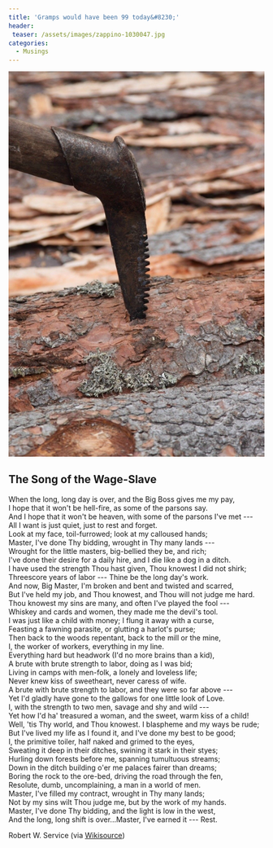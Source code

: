 ```yaml
---
title: 'Gramps would have been 99 today&#8230;'
header:
 teaser: /assets/images/zappino-1030047.jpg
categories:
  - Musings
---
```

<img src="/assets/images/zappino-1030047.jpg"><h2 id="the-song-of-the-wage-slave">The Song of the Wage-Slave</h2>

When the long, long day is over, and the Big Boss gives me my pay,  
 I hope that it won't be hell-fire, as some of the parsons say.  
 And I hope that it won't be heaven, with some of the parsons I've met ---  
 All I want is just quiet, just to rest and forget.  
 Look at my face, toil-furrowed; look at my calloused hands;  
 Master, I've done Thy bidding, wrought in Thy many lands ---  
 Wrought for the little masters, big-bellied they be, and rich;  
 I've done their desire for a daily hire, and I die like a dog in a ditch.  
 I have used the strength Thou hast given, Thou knowest I did not shirk;  
 Threescore years of labor --- Thine be the long day's work.  
 And now, Big Master, I'm broken and bent and twisted and scarred,  
 But I've held my job, and Thou knowest, and Thou will not judge me hard.  
 Thou knowest my sins are many, and often I've played the fool ---  
 Whiskey and cards and women, they made me the devil's tool.  
 I was just like a child with money; I flung it away with a curse,  
 Feasting a fawning parasite, or glutting a harlot's purse;  
 Then back to the woods repentant, back to the mill or the mine,  
 I, the worker of workers, everything in my line.  
 Everything hard but headwork (I'd no more brains than a kid),  
 A brute with brute strength to labor, doing as I was bid;  
 Living in camps with men-folk, a lonely and loveless life;  
 Never knew kiss of sweetheart, never caress of wife.  
 A brute with brute strength to labor, and they were so far above ---  
 Yet I'd gladly have gone to the gallows for one little look of Love.  
 I, with the strength to two men, savage and shy and wild ---  
 Yet how I'd ha' treasured a woman, and the sweet, warm kiss of a child!  
 Well, 'tis Thy world, and Thou knowest. I blaspheme and my ways be rude;  
 But I've lived my life as I found it, and I've done my best to be good;  
 I, the primitive toiler, half naked and grimed to the eyes,  
 Sweating it deep in their ditches, swining it stark in their styes;  
 Hurling down forests before me, spanning tumultuous streams;  
 Down in the ditch building o'er me palaces fairer than dreams;  
 Boring the rock to the ore-bed, driving the road through the fen,  
 Resolute, dumb, uncomplaining, a man in a world of men.  
 Master, I've filled my contract, wrought in Thy many lands;  
 Not by my sins wilt Thou judge me, but by the work of my hands.  
 Master, I've done Thy bidding, and the light is low in the west,  
 And the long, long shift is over...Master, I've earned it --- Rest.

Robert W. Service (via <a href="http://en.wikisource.org/wiki/The_Song_of_the_Wage-Slave">Wikisource</a>)